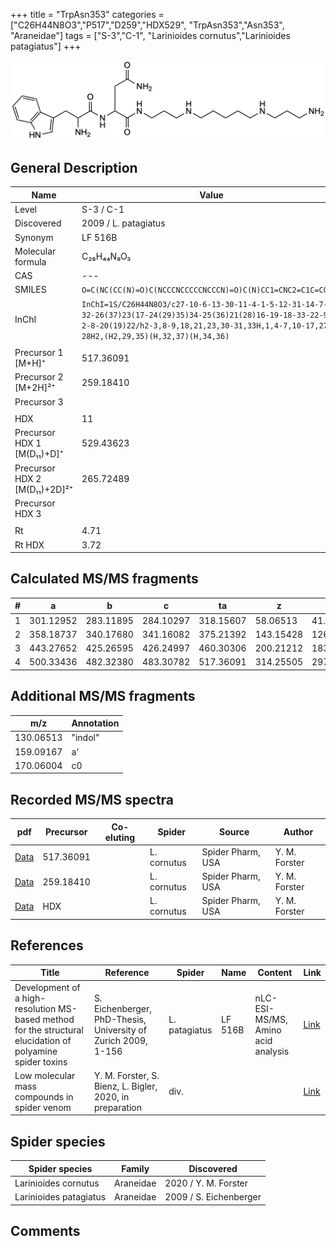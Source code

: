 +++
title = "TrpAsn353"
categories = ["C26H44N8O3","P517","D259","HDX529",
"TrpAsn353","Asn353",
"Araneidae"]
tags = ["S-3","C-1",
"Larinioides cornutus","Larinioides patagiatus"]
+++

![](/img/TrpAsn353.png)

## General Description

| Name                         | Value                |
|------------------------------|----------------------|
| Level                        | S-3 / C-1                   |
| Discovered                   | 2009 / L. patagiatus |
| Synonym                      | LF 516B              |
| Molecular formula            | C₂₆H₄₄N₈O₃           |
| CAS                          | ---                  |
| SMILES | `O=C(NC(CC(N)=O)C(NCCCNCCCCCNCCCN)=O)C(N)CC1=CNC2=C1C=CC=C2`  |
| InChI  | `InChI=1S/C26H44N8O3/c27-10-6-13-30-11-4-1-5-12-31-14-7-15-32-26(37)23(17-24(29)35)34-25(36)21(28)16-19-18-33-22-9-3-2-8-20(19)22/h2-3,8-9,18,21,23,30-31,33H,1,4-7,10-17,27-28H2,(H2,29,35)(H,32,37)(H,34,36)`  |
|                              |                      |
| Precursor 1 [M+H]⁺       | 517.36091      |
| Precursor 2 [M+2H]²⁺        | 259.18410       |
| Precursor 3                  |                      |
|                              |                      |
| HDX                          | 11                   |
| Precursor HDX 1 [M(D₁₁)+D]⁺   | 529.43623            |
| Precursor HDX 2 [M(D₁₁)+2D]²⁺ | 265.72489            |
| Precursor HDX 3              |                      |
|                              |                      |
| Rt                           | 4.71                     |
| Rt HDX                       | 3.72                     |

## Calculated MS/MS fragments

| # | a         | b         | c         | ta        | z         | y         | tz        |
|---|-----------|-----------|-----------|-----------|-----------|-----------|-----------|
| 1 | 301.12952 | 283.11895 | 284.10297 | 318.15607 | 58.06513 | 41.03858 | 75.09167 |
| 2 | 358.18737 | 340.17680 | 341.16082 | 375.21392 | 143.15428 | 126.12773 | 160.18082 |
| 3 | 443.27652 | 425.26595 | 426.24997 | 460.30306 | 200.21212 | 183.18558 | 217.23867 |
| 4 | 500.33436 | 482.32380 | 483.30782 | 517.36091 | 314.25505 | 297.22850 | 331.28160 |

## Additional MS/MS fragments

| m/z       | Annotation |
|-----------|------------|
| 130.06513    | "indol"      |
| 159.09167    | a'           |
| 170.06004    | c0           |

## Recorded MS/MS spectra

| pdf | Precursor | Co-eluting | Spider | Source | Author |
|-----|-----------|------------|--------|--------|--------|
| [Data](/pdf/L-cornutus/517_TrpAsn353_Lc.pdf) | 517.36091 |           | L. cornutus | Spider Pharm, USA | Y. M. Forster |
| [Data](/pdf/L-cornutus/517_TrpAsn353_Lc_2.pdf) | 259.18410 |           | L. cornutus | Spider Pharm, USA | Y. M. Forster |
| [Data](/pdf/L-cornutus/517_TrpAsn353_Lc_HDX.pdf) | HDX |           | L. cornutus | Spider Pharm, USA | Y. M. Forster |

## References

| Title                                                                                                      | Reference                                                     | Spider        | Name    | Content                            | Link                                                               |
|------------------------------------------------------------------------------------------------------------|---------------------------------------------------------------|---------------|---------|------------------------------------|--------------------------------------------------------------------|
| Development of a high-resolution MS-based method for the structural elucidation of polyamine spider toxins | S. Eichenberger, PhD-Thesis, University of Zurich 2009, 1-156 | L. patagiatus | LF 516B | nLC-ESI-MS/MS, Amino acid analysis | [Link](https://www.zora.uzh.ch/id/eprint/12787/1/Eichenberger.pdf) |
| Low molecular mass compounds in spider venom      | Y. M. Forster, S. Bienz, L. Bigler, 2020, in preparation          | div.       |   |   | [Link](unknown) |

## Spider species

| Spider species         | Family    | Discovered             |
|------------------------|-----------|------------------------|
| Larinioides cornutus | Araneidae | 2020 / Y. M. Forster |
| Larinioides patagiatus | Araneidae | 2009 / S. Eichenberger |

## Comments